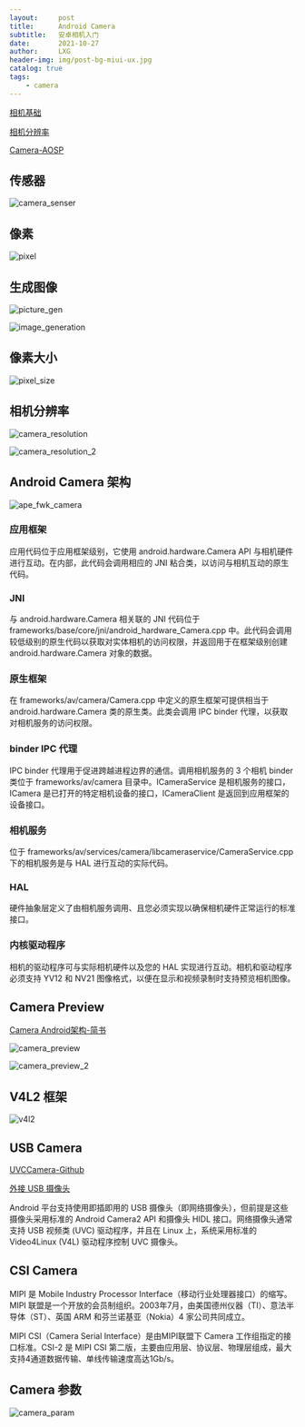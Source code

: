 ```yaml
---
layout:     post
title:      Android Camera
subtitle:   安卓相机入门
date:       2021-10-27
author:     LXG
header-img: img/post-bg-miui-ux.jpg
catalog: true
tags:
    - camera
---
```


[相机基础](https://www.princetoninstruments.com/learn/camera-fundamentals/fundamentals-behind-modern-scientific-cameras)

[相机分辨率](https://www.princetoninstruments.com/learn/camera-fundamentals/pixel-size-and-camera-resolution)

[Camera-AOSP](https://source.android.google.cn/devices/camera)

## 传感器

![camera_senser](/images/camera/camera_senser.png)

## 像素

![pixel](/images/camera/pixel.png)

## 生成图像

![picture_gen](/images/camera/picture_gen.png)

![image_generation](/images/camera/image_generation.png)

## 像素大小

![pixel_size](/images/camera/pixel_size.png)

## 相机分辨率

![camera_resolution](/images/camera/camera_resolution.png)

![camera_resolution_2](/images/camera/camera_resolution_2.png)

## Android Camera 架构

![ape_fwk_camera](/images/camera/ape_fwk_camera.png)

### 应用框架

应用代码位于应用框架级别，它使用 android.hardware.Camera API 与相机硬件进行互动。在内部，此代码会调用相应的 JNI 粘合类，以访问与相机互动的原生代码。

### JNI

与 android.hardware.Camera 相关联的 JNI 代码位于 frameworks/base/core/jni/android_hardware_Camera.cpp 中。此代码会调用较低级别的原生代码以获取对实体相机的访问权限，并返回用于在框架级别创建 android.hardware.Camera 对象的数据。

### 原生框架

在 frameworks/av/camera/Camera.cpp 中定义的原生框架可提供相当于 android.hardware.Camera 类的原生类。此类会调用 IPC binder 代理，以获取对相机服务的访问权限。

### binder IPC 代理

IPC binder 代理用于促进跨越进程边界的通信。调用相机服务的 3 个相机 binder 类位于 frameworks/av/camera 目录中。ICameraService 是相机服务的接口，ICamera 是已打开的特定相机设备的接口，ICameraClient 是返回到应用框架的设备接口。

### 相机服务

位于 frameworks/av/services/camera/libcameraservice/CameraService.cpp 下的相机服务是与 HAL 进行互动的实际代码。

### HAL

硬件抽象层定义了由相机服务调用、且您必须实现以确保相机硬件正常运行的标准接口。

### 内核驱动程序

相机的驱动程序可与实际相机硬件以及您的 HAL 实现进行互动。相机和驱动程序必须支持 YV12 和 NV21 图像格式，以便在显示和视频录制时支持预览相机图像。

## Camera Preview

[Camera Android架构-简书](https://www.jianshu.com/p/760dec1a9078)

![camera_preview](/images/camera/camera_preview.webp)

![camera_preview_2](/images/camera/camera_preview_2.webp)

## V4L2 框架

![v4l2](/images/camera/v4l2.png)

## USB Camera

[UVCCamera-Github](https://github.com/saki4510t/UVCCamera)

[外接 USB 摄像头](https://source.android.google.cn/devices/camera/external-usb-cameras?hl=zh-cn)

Android 平台支持使用即插即用的 USB 摄像头（即网络摄像头），但前提是这些摄像头采用标准的 Android Camera2 API 和摄像头 HIDL 接口。网络摄像头通常支持 USB 视频类 (UVC) 驱动程序，并且在 Linux 上，系统采用标准的 Video4Linux (V4L) 驱动程序控制 UVC 摄像头。

## CSI Camera

MIPI 是 Mobile Industry Processor Interface（移动行业处理器接口）的缩写。MIPI 联盟是一个开放的会员制组织。2003年7月，由美国德州仪器（TI）、意法半导体（ST）、英国 ARM 和芬兰诺基亚（Nokia）4 家公司共同成立。

MIPI CSI（Camera Serial Interface）是由MIPI联盟下 Camera 工作组指定的接口标准。CSI-2 是 MIPI CSI 第二版，主要由应用层、协议层、物理层组成，最大支持4通道数据传输、单线传输速度高达1Gb/s。

## Camera 参数

![camera_param](/images/camera/camera_param.png)









